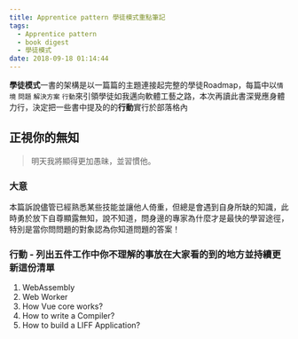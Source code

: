```yaml
---
title: Apprentice pattern 學徒模式重點筆記
tags:
  - Apprentice pattern
  - book digest
  - 學徒模式
date: 2018-09-18 01:14:44
---
```


**學徒模式**一書的架構是以一篇篇的主題連接起完整的學徒Roadmap，每篇中以`情境` `問題` `解決方案` `行動`來引領學徒如我邁向軟體工藝之路，本次再讀此書深覺應身體力行，決定把一些書中提及的的**行動**實行於部落格內

## 正視你的無知

> 明天我將顯得更加愚昧，並習慣他。

### 大意

本篇訴說儘管已經熟悉某些技能並讓他人倚重，但總是會遇到自身所缺的知識，此時勇於放下自尊顯露無知，說不知道，問身邊的專家為什麼才是最快的學習途徑，特別是當你問問題的對象認為你知道問題的答案！

### 行動 - 列出五件工作中你不理解的事放在大家看的到的地方並持續更新這份清單

1. WebAssembly
1. Web Worker
1. How Vue core works?
1. How to write a Compiler?
1. How to build a LIFF Application?